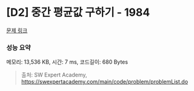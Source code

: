 # [D2] 중간 평균값 구하기 - 1984 

[문제 링크](https://swexpertacademy.com/main/code/problem/problemDetail.do?contestProbId=AV5Pw_-KAdcDFAUq) 

### 성능 요약

메모리: 13,536 KB, 시간: 7 ms, 코드길이: 680 Bytes



> 출처: SW Expert Academy, https://swexpertacademy.com/main/code/problem/problemList.do